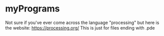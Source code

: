 # myPrograms
Not sure if you've ever come across the language "processing" but here is the website: https://processing.org/
This is just for files ending with .pde

